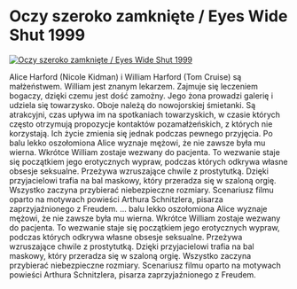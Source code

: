 Oczy szeroko zamknięte / Eyes Wide Shut 1999 
=============
[![Oczy szeroko zamknięte / Eyes Wide Shut 1999 ](http://vidos.pl/images/player.gif)](http://vidos.pl/oczy-szeroko-zamkniete-eyes-wide-shut-1999)

 Alice Harford (Nicole Kidman) i William Harford (Tom Cruise) są małżeństwem. William jest znanym lekarzem. Zajmuje się leczeniem bogaczy, dzięki czemu jest dość zamożny. Jego żona prowadzi galerię i udziela się towarzysko. Oboje należą do nowojorskiej śmietanki. Są atrakcyjni, czas upływa im na spotkaniach towarzyskich, w czasie których często otrzymują propozycje kontaktów pozamałżeńskich, z których nie korzystają. Ich życie zmienia się jednak podczas pewnego przyjęcia. Po balu lekko oszołomiona Alice wyznaje mężowi, że nie zawsze była mu wierna. Wkrótce William zostaje wezwany do pacjenta. To wezwanie staje się początkiem jego erotycznych wypraw, podczas których odkrywa własne obsesje seksualne. Przeżywa wzruszające chwile z prostytutką. Dzięki przyjacielowi trafia na bal maskowy, który przeradza się w szaloną orgię. Wszystko zaczyna przybierać niebezpieczne rozmiary. Scenariusz filmu oparto na motywach powieści Arthura Schnitzlera, pisarza zaprzyjaźnionego z Freudem.   ... balu lekko oszołomiona Alice wyznaje mężowi, że nie zawsze była mu wierna. Wkrótce William zostaje wezwany do pacjenta. To wezwanie staje się początkiem jego erotycznych wypraw, podczas których odkrywa własne obsesje seksualne. Przeżywa wzruszające chwile z prostytutką. Dzięki przyjacielowi trafia na bal maskowy, który przeradza się w szaloną orgię. Wszystko zaczyna przybierać niebezpieczne rozmiary. Scenariusz filmu oparto na motywach powieści Arthura Schnitzlera, pisarza zaprzyjaźnionego z Freudem.
